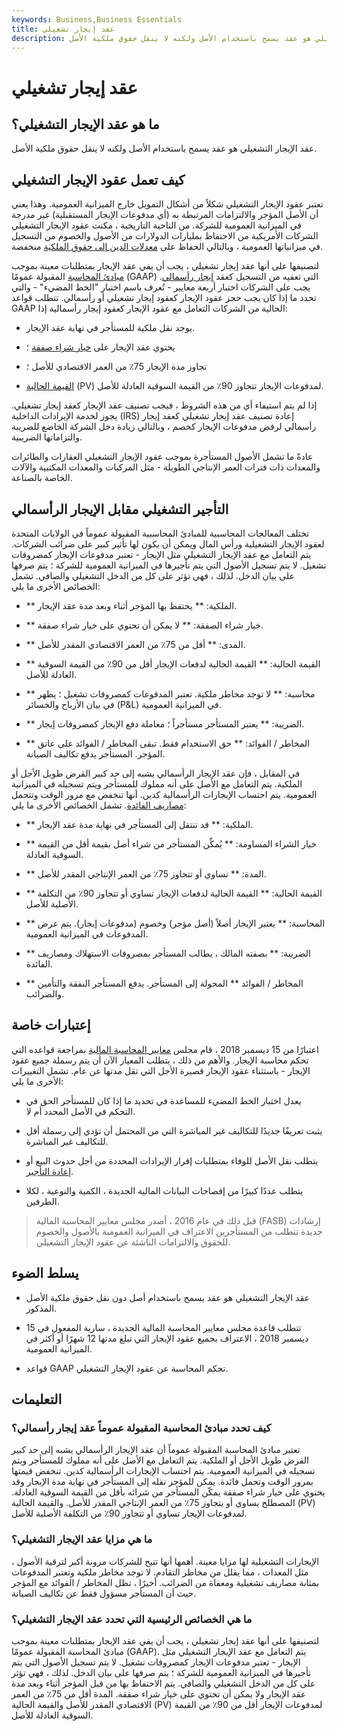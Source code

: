 ```yaml
---
keywords: Business,Business Essentials
title: عقد إيجار تشغيلي
description: عقد الإيجار التشغيلي هو عقد يسمح باستخدام الأصل ولكنه لا ينقل حقوق ملكية الأصل.
---
```


# عقد إيجار تشغيلي
## ما هو عقد الإيجار التشغيلي؟

عقد الإيجار التشغيلي هو عقد يسمح باستخدام الأصل ولكنه لا ينقل حقوق ملكية الأصل.

## كيف تعمل عقود الإيجار التشغيلي

تعتبر عقود الإيجار التشغيلي شكلاً من أشكال التمويل خارج الميزانية العمومية. وهذا يعني أن الأصل المؤجر والالتزامات المرتبطة به (أي مدفوعات الإيجار المستقبلية) غير مدرجة في الميزانية العمومية للشركة. من الناحية التاريخية ، مكنت عقود الإيجار التشغيلي الشركات الأمريكية من الاحتفاظ بمليارات الدولارات من الأصول والخصوم من التسجيل في ميزانياتها العمومية ، وبالتالي الحفاظ على [معدلات الدين إلى حقوق الملكية](/debtequityratio) منخفضة.

لتصنيفها على أنها عقد إيجار تشغيلي ، يجب أن يفي عقد الإيجار بمتطلبات معينة بموجب [مبادئ المحاسبة](/gaap) المقبولة عمومًا (GAAP) التي تعفيه من التسجيل كعقد [إيجار رأسمالي](/capitallease). يجب على الشركات اختبار أربعة معايير - تُعرف باسم اختبار "الخط المضيء" - والتي تحدد ما إذا كان يجب حجز عقود الإيجار كعقود إيجار تشغيلي أو رأسمالي. تتطلب قواعد GAAP الحالية من الشركات التعامل مع عقود الإيجار كعقود إيجار رأسمالية إذا:

- يوجد نقل ملكية للمستأجر في نهاية عقد الإيجار.

- يحتوي عقد الإيجار على [خيار شراء صفقة](/bargain-purchase-option) ؛

- تجاوز مدة الإيجار 75٪ من العمر الاقتصادي للأصل ؛

- [القيمة الحالية](/presentvalue) (PV) لمدفوعات الإيجار تتجاوز 90٪ من القيمة السوقية العادلة للأصل.

إذا لم يتم استيفاء أي من هذه الشروط ، فيجب تصنيف عقد الإيجار كعقد إيجار تشغيلي. يجوز لخدمة الإيرادات الداخلية (IRS) إعادة تصنيف عقد إيجار تشغيلي كعقد إيجار رأسمالي لرفض مدفوعات الإيجار كخصم ، وبالتالي زيادة دخل الشركة الخاضع للضريبة والتزاماتها الضريبية.

عادةً ما تشمل الأصول المستأجرة بموجب عقود الإيجار التشغيلي العقارات والطائرات والمعدات ذات فترات العمر الإنتاجي الطويلة - مثل المركبات والمعدات المكتبية والآلات الخاصة بالصناعة.

## التأجير التشغيلي مقابل الإيجار الرأسمالي

تختلف المعالجات المحاسبية للمبادئ المحاسبية المقبولة عموماً في الولايات المتحدة لعقود الإيجار التشغيلية ورأس المال ويمكن أن يكون لها تأثير كبير على ضرائب الشركات. يتم التعامل مع عقد الإيجار التشغيلي مثل الإيجار - تعتبر مدفوعات الإيجار كمصروفات تشغيل. لا يتم تسجيل الأصول التي يتم تأجيرها في الميزانية العمومية للشركة ؛ يتم صرفها على بيان الدخل. لذلك ، فهي تؤثر على كل من الدخل التشغيلي والصافي. تشمل الخصائص الأخرى ما يلي:

- ** الملكية: ** يحتفظ بها المؤجر أثناء وبعد مدة عقد الإيجار.

- ** خيار شراء الصفقة: ** لا يمكن أن تحتوي على خيار شراء صفقة.

- ** المدى: ** أقل من 75٪ من العمر الاقتصادي المقدر للأصل.

- ** القيمة الحالية: ** القيمة الحالية لدفعات الإيجار أقل من 90٪ من القيمة السوقية العادلة للأصل.

- ** محاسبة: ** لا توجد مخاطر ملكية. تعتبر المدفوعات كمصروفات تشغيل ؛ يظهر في بيان الأرباح والخسائر (P&L) في الميزانية العمومية.

- ** الضريبة: ** يعتبر المستأجر مستأجراً ؛ معاملة دفع الإيجار كمصروفات إيجار.

- ** المخاطر / الفوائد: ** حق الاستخدام فقط. تبقى المخاطر / الفوائد على عاتق المؤجر. المستأجر يدفع تكاليف الصيانة.

في المقابل ، فإن عقد الإيجار الرأسمالي يشبه إلى حد كبير القرض طويل الأجل أو الملكية. يتم التعامل مع الأصل على أنه مملوك للمستأجر ويتم تسجيله في الميزانية العمومية. يتم احتساب الإيجارات الرأسمالية كدين. أنها تنخفض مع مرور الوقت وتتحمل [مصاريف الفائدة](/interestexpense). تشمل الخصائص الأخرى ما يلي:

- ** الملكية: ** قد تنتقل إلى المستأجر في نهاية مدة عقد الإيجار.

- ** خيار الشراء المساومة: ** يُمكِّن المستأجر من شراء أصل بقيمة أقل من القيمة السوقية العادلة.

- ** المدة: ** تساوي أو تتجاوز 75٪ من العمر الإنتاجي المقدر للأصل.

- ** القيمة الحالية: ** القيمة الحالية لدفعات الإيجار تساوي أو تتجاوز 90٪ من التكلفة الأصلية للأصل.

- ** المحاسبة: ** يعتبر الإيجار أصلاً (أصل مؤجر) وخصوم (مدفوعات إيجار). يتم عرض المدفوعات في الميزانية العمومية.

- ** الضريبة: ** بصفته المالك ، يطالب المستأجر بمصروفات الاستهلاك ومصاريف الفائدة.

- ** المخاطر / الفوائد ** المحولة إلى المستأجر. يدفع المستأجر النفقة والتأمين والضرائب.

## إعتبارات خاصة

اعتبارًا من 15 ديسمبر 2018 ، قام مجلس [معايير المحاسبة المالية](/fasb) بمراجعة قواعده التي تحكم محاسبة الإيجار. والأهم من ذلك ، يتطلب المعيار الآن أن يتم رسملة جميع عقود الإيجار - باستثناء عقود الإيجار قصيرة الأجل التي تقل مدتها عن عام. تشمل التغييرات الأخرى ما يلي:

- يعدل اختبار الخط المضيء للمساعدة في تحديد ما إذا كان للمستأجر الحق في التحكم في الأصل المحدد أم لا.

- يثبت تعريفًا جديدًا للتكاليف غير المباشرة التي من المحتمل أن تؤدي إلى رسملة أقل للتكاليف غير المباشرة.

- يتطلب نقل الأصل للوفاء بمتطلبات إقرار الإيرادات المحددة من أجل حدوث البيع أو [إعادة التأجير](/leaseback).

- يتطلب عددًا كبيرًا من إفصاحات البيانات المالية الجديدة ، الكمية والنوعية ، لكلا الطرفين.

> قبل ذلك في عام 2016 ، أصدر مجلس معايير المحاسبة المالية (FASB) إرشادات جديدة تتطلب من المستأجرين الاعتراف في الميزانية العمومية بالأصول والخصوم للحقوق والالتزامات الناشئة عن عقود الإيجار التشغيلي.

>

## يسلط الضوء

- عقد الإيجار التشغيلي هو عقد يسمح باستخدام أصل دون نقل حقوق ملكية الأصل المذكور.

- تتطلب قاعدة مجلس معايير المحاسبة المالية الجديدة ، سارية المفعول في 15 ديسمبر 2018 ، الاعتراف بجميع عقود الإيجار التي تبلغ مدتها 12 شهرًا أو أكثر في الميزانية العمومية.

- قواعد GAAP تحكم المحاسبة عن عقود الإيجار التشغيلي.

## التعليمات

### كيف تحدد مبادئ المحاسبة المقبولة عموماً عقد إيجار رأسمالي؟

تعتبر مبادئ المحاسبة المقبولة عموماً أن عقد الإيجار الرأسمالي يشبه إلى حد كبير القرض طويل الأجل أو الملكية. يتم التعامل مع الأصل على أنه مملوك للمستأجر ويتم تسجيله في الميزانية العمومية. يتم احتساب الإيجارات الرأسمالية كدين. تنخفض قيمتها بمرور الوقت وتحمل فائدة. يمكن للمؤجر نقله إلى المستأجر في نهاية مدة الإيجار وقد يحتوي على خيار شراء صفقة يمكّن المستأجر من شرائه بأقل من القيمة السوقية العادلة. المصطلح يساوي أو يتجاوز 75٪ من العمر الإنتاجي المقدر للأصل. والقيمة الحالية (PV) لمدفوعات الإيجار تساوي أو تتجاوز 90٪ من التكلفة الأصلية للأصل.

### ما هي مزايا عقد الإيجار التشغيلي؟

الإيجارات التشغيلية لها مزايا معينة. أهمها أنها تتيح للشركات مرونة أكبر لترقية الأصول ، مثل المعدات ، مما يقلل من مخاطر التقادم. لا توجد مخاطر ملكية وتعتبر المدفوعات بمثابة مصاريف تشغيلية ومعفاة من الضرائب. أخيرًا ، تظل المخاطر / الفوائد مع المؤجر حيث أن المستأجر مسؤول فقط عن تكاليف الصيانة.

### ما هي الخصائص الرئيسية التي تحدد عقد الإيجار التشغيلي؟

لتصنيفها على أنها عقد إيجار تشغيلي ، يجب أن يفي عقد الإيجار بمتطلبات معينة بموجب مبادئ المحاسبة المقبولة عمومًا (GAAP). يتم التعامل مع عقد الإيجار التشغيلي مثل الإيجار - تعتبر مدفوعات الإيجار كمصروفات تشغيل. لا يتم تسجيل الأصول التي يتم تأجيرها في الميزانية العمومية للشركة ؛ يتم صرفها على بيان الدخل. لذلك ، فهي تؤثر على كل من الدخل التشغيلي والصافي. يتم الاحتفاظ بها من قبل المؤجر أثناء وبعد مدة عقد الإيجار ولا يمكن أن تحتوي على خيار شراء صفقة. المدة أقل من 75٪ من العمر الاقتصادي المقدر للأصل والقيمة الحالية (PV) لمدفوعات الإيجار أقل من 90٪ من القيمة السوقية العادلة للأصل.

